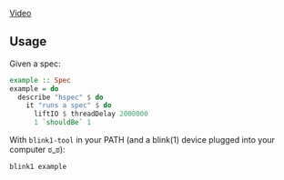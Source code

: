 [Video](http://d.pr/v/1lhcL)

## Usage

Given a spec:

```haskell
example :: Spec
example = do
  describe "hspec" $ do
    it "runs a spec" $ do
      liftIO $ threadDelay 2000000
      1 `shouldBe` 1
```

With `blink1-tool` in your PATH (and a blink(1) device plugged into your computer ಠ_ಠ):

```haskell
blink1 example
```
